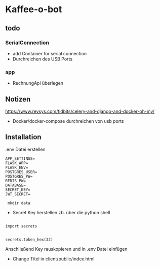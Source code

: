 # Kaffee-o-bot

## todo

### SerialConnection
- add Container for serial connection
- Durchreichen des USB Ports

### app
- RechnungApi überlegen

## Notizen

https://www.revsys.com/tidbits/celery-and-django-and-docker-oh-my/

- Docker/docker-compose durchreichen von usb ports


## Installation

.env Datei erstellen

```
APP_SETTINGS=
FLASK_APP=
FLASK_ENV=
POSTGRES_USER=
POSTGRES_PW=
REDIS_PW=
DATABASE=
SECRET_KEY=
JWT_SECRET=

```

<code> mkdir data </code>


- Secret Key herstellen zb. über die python shell

<code>
import secrets

secrets.token_hex(32)
</code>

Anschließend Key rauskopieren und in .env Datei einfügen

- Change Titel in client/public/index.html
